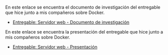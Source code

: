 En este enlace se encuentra el documento de investigación del entregable que hice junto a mis compañeros sobre Docker.
* [Entregable: Servidor web - Documento de investigación](https://docs.google.com/document/d/1sZbmg7hNZrEIOqxFnaV12WrbuuQ6OwHefwd5y5Yy4fw/edit?usp=sharing)

En este enlace se encuentra la presentación del entregable que hice junto a mis compañeros sobre Docker.
* [Entregable: Servidor web - Presentación](https://www.canva.com/design/DAGY0eD9g_Y/gajFZdtIZU9sYJ26dMjkLA/view?utm_content=DAGY0eD9g_Y&utm_campaign=designshare&utm_medium=link2&utm_source=uniquelinks&utlId=h9159068d9b)

